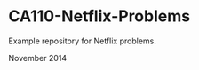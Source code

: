 CA110-Netflix-Problems
======================

Example repository for Netflix problems.

November 2014

